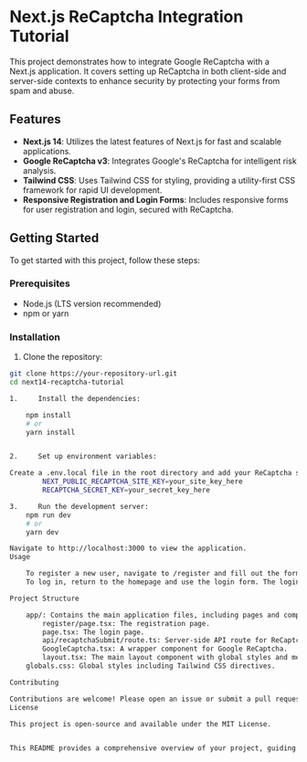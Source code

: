 # Next.js ReCaptcha Integration Tutorial

This project demonstrates how to integrate Google ReCaptcha with a Next.js application. It covers setting up ReCaptcha in both client-side and server-side contexts to enhance security by protecting your forms from spam and abuse.

## Features

- **Next.js 14**: Utilizes the latest features of Next.js for fast and scalable applications.
- **Google ReCaptcha v3**: Integrates Google's ReCaptcha for intelligent risk analysis.
- **Tailwind CSS**: Uses Tailwind CSS for styling, providing a utility-first CSS framework for rapid UI development.
- **Responsive Registration and Login Forms**: Includes responsive forms for user registration and login, secured with ReCaptcha.

## Getting Started

To get started with this project, follow these steps:

### Prerequisites

- Node.js (LTS version recommended)
- npm or yarn

### Installation

1. Clone the repository:

```bash
git clone https://your-repository-url.git
cd next14-recaptcha-tutorial

1.     Install the dependencies:

    npm install
    # or
    yarn install


2.     Set up environment variables:

Create a .env.local file in the root directory and add your ReCaptcha secret key and site key:
        NEXT_PUBLIC_RECAPTCHA_SITE_KEY=your_site_key_here
        RECAPTCHA_SECRET_KEY=your_secret_key_here

3.     Run the development server:
    npm run dev
    # or
    yarn dev

Navigate to http://localhost:3000 to view the application.
Usage

    To register a new user, navigate to /register and fill out the form. ReCaptcha will verify the request in the background.
    To log in, return to the homepage and use the login form. The login also integrates ReCaptcha for added security.

Project Structure

    app/: Contains the main application files, including pages and components.
        register/page.tsx: The registration page.
        page.tsx: The login page.
        api/recaptchaSubmit/route.ts: Server-side API route for ReCaptcha verification.
        GoogleCaptcha.tsx: A wrapper component for Google ReCaptcha.
        layout.tsx: The main layout component with global styles and metadata.
    globals.css: Global styles including Tailwind CSS directives.

Contributing

Contributions are welcome! Please open an issue or submit a pull request with any improvements or suggestions.
License

This project is open-source and available under the MIT License.


This README provides a comprehensive overview of your project, guiding users through setup, usage, and contribution. Feel free to customize it further to match your project's requirements or personal preferences.


```
